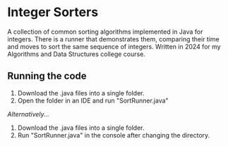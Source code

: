 # Integer Sorters
A collection of common sorting algorithms implemented in Java for integers. There is a runner that demonstrates them, comparing their time and moves to sort the same sequence of integers. Written in 2024 for my Algorithms and Data Structures college course.
## Running the code
1. Download the .java files into a single folder.
2. Open the folder in an IDE and run "SortRunner.java"

*Alternatively...*

1. Download the .java files into a single folder.
2. Run "SortRunner.java" in the console after changing the directory.

